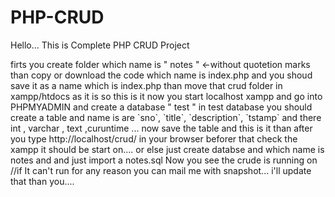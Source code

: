 # PHP-CRUD
Hello...
This is Complete PHP CRUD Project

<!--How to RUN--!>

firts you create folder which name is  " notes " <-without quotetion marks than copy or download the code which name is index.php and you shoud save it as a name which is index.php
than move that crud folder in xampp/htdocs as it is
so this is it
now you start localhost xampp and go into PHPMYADMIN and create a database " test " in test database you  should create a table and name is are `sno`, `title`, `description`, `tstamp`
and there int , varchar , text ,curuntime ...
now save the table and this is it
than after you type http://localhost/crud/ in your browser beforer that check the xampp it should be start on....

or else just create databse and  which name is notes and and just import a notes.sql

Now you see the crude is running on


//if It can't run for any reason you can mail me with snapshot...
i'll update that 


than you....
